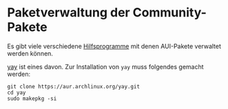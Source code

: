 # Paketverwaltung der Community-Pakete

Es gibt viele verschiedene [Hilfsprogramme](https://wiki.archlinux.de/title/AUR_Hilfsprogramme) mit denen AUI-Pakete verwaltet werden können. 

[yay](https://github.com/Jguer/yay) ist eines davon. Zur Installation von `yay` muss folgendes gemacht werden:

    git clone https://aur.archlinux.org/yay.git
    cd yay  
    sudo makepkg -si